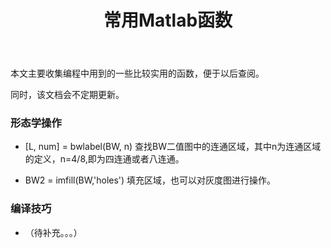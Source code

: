 ﻿---
layout: post
title: 常用Matlab函数
category: 技术
tags: Matlab
keywords: 
description: 
---
			
本文主要收集编程中用到的一些比较实用的函数，便于以后查阅。

同时，该文档会不定期更新。


### 形态学操作

- [L, num] = bwlabel(BW, n)
查找BW二值图中的连通区域，其中n为连通区域的定义，n=4/8,即为四连通或者八连通。

- BW2 = imfill(BW,'holes')
填充区域，也可以对灰度图进行操作。

### 编译技巧
- （待补充。。。）
